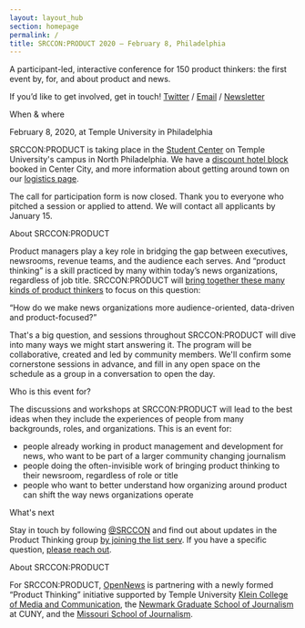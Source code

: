 ```yaml
---
layout: layout_hub
section: homepage
permalink: /
title: SRCCON:PRODUCT 2020 — February 8, Philadelphia
---
```


<div class="page-intro">
    <p class="big-type">A participant-led, interactive conference for 150 product thinkers: the first event by, for, and about product and news.</p>
    <p>If you&rsquo;d like to get involved, get in touch!<span class="contact-options"> <a href="https://twitter.com/srccon">Twitter</a> / <a href="mailto:srccon@opennews.org">Email</a> / <a href="https://bit.ly/ProductThinkers">Newsletter</a></span></p>
</div>

<div class="page-divider"><span>When & where</span></div>

February 8, 2020, at Temple University in Philadelphia

SRCCON:PRODUCT is taking place in the [Student Center](https://goo.gl/maps/AvYSqhRTMs4C14nR8) on Temple University's campus in North Philadelphia. We have a [discount hotel block](https://secure3.hilton.com/en_US/hp/reservation/book.htm?inputModule=HOTEL&ctyhocn=PHLCVHX&spec_plan=CHHSRC&arrival=20200207&departure=20200210&cid=OM,WW,HILTONLINK,EN,DirectLink&fromId=HILTONLINKDIRECT) booked in Center City, and more information about getting around town on our [logistics page](/logistics). 

The call for participation form is now closed. Thank you to everyone who pitched a session or applied to attend. We will contact all applicants by January 15.


<div class="page-divider"><span>About SRCCON:PRODUCT</span></div>

Product managers play a key role in bridging the gap between executives, newsrooms, revenue teams, and the audience each serves. And “product thinking” is a skill practiced by many within today’s news organizations, regardless of job title. SRCCON:PRODUCT will [bring together these many kinds of product thinkers](https://opennews.org/blog/announcing-srccon-product) to focus on this question:

<p class="quote">“How do we make news organizations more audience-oriented, data-driven and product-focused?”</p>

That's a big question, and sessions throughout SRCCON:PRODUCT will dive into many ways we might start answering it. The program will be collaborative, created and led by community members. We'll confirm some cornerstone sessions in advance, and fill in any open space on the schedule as a group in a conversation to open the day.

<div class="page-divider"><span>Who is this event for?</span></div>

The discussions and workshops at SRCCON:PRODUCT will lead to the best ideas when they include the experiences of people from many backgrounds, roles, and organizations. This is an event for:

* people already working in product management and development for news, who want to be part of a larger community changing journalism
* people doing the often-invisible work of bringing product thinking to their newsroom, regardless of role or title 
* people who want to better understand how organizing around product can shift the way news organizations operate 


<div class="page-divider"><span>What's next</span></div>

Stay in touch by following [@SRCCON](https://twitter.com/srccon) and find out about updates in the Product Thinking group [by joining the list serv](https://bit.ly/ProductThinkers). If you have a specific question, [please reach out](mailto:srccon@opennews.org).


<div class="page-divider"><span>About SRCCON:PRODUCT</span></div>

For SRCCON:PRODUCT, [OpenNews](https://opennews.org) is partnering with a newly formed “Product Thinking” initiative supported by Temple University [Klein College of Media and Communication](https://klein.temple.edu), the [Newmark Graduate School of Journalism](https://www.journalism.cuny.edu) at CUNY, and the [Missouri School of Journalism](https://journalism.missouri.edu).

